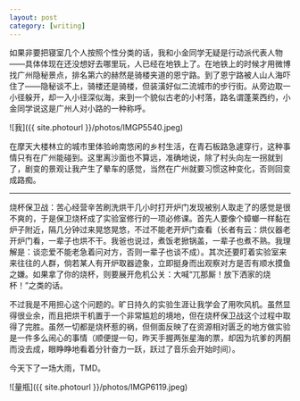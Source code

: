 ```yaml
---
layout: post
category: [writing]
---
```


如果非要把寝室几个人按照个性分类的话，我和小金同学无疑是行动派代表人物——具体体现在还没想好去哪里玩，人已经在地铁上了。在地铁上的时候才用微博找广州隐秘景点，排名第六的赫然是骑楼夹道的恩宁路。到了恩宁路被人山人海吓住了——隐秘谈不上，骑楼还是骑楼，但装潢好似二流城市的步行街。从旁边取一小径躲开，却一入小径深似海，来到一个貌似古老的小村落，路名谓蓬莱西约，小金同学说这是广州人对小路的一种称呼。

![我]({{ site.photourl }}/photos/IMGP5540.jpeg)

在摩天大楼林立的城市里体验岭南悠闲的乡村生活，在青石板路急遽穿行，这种事情只有在广州能碰到。这里离沙面也不算远，准确地说，除了村头向左一拐就到了，剧变的景观让我产生了晕车的感觉，当然在广州就要习惯这种变化，否则回变成路痴。

---

烧杯保卫战：苦心经营辛苦刷洗烘干几小时打开炉门发现被别人取走了的感觉是很不爽的，于是保卫烧杯成了实验室修行的一项必修课。首先人要像个蟑螂一样黏在炉子附近，隔几分钟过来晃悠晃悠，不过不能老开炉门查看（长者有云：烘仪器老开炉门看，一辈子也烘不干。我爸也说过，煮饭老掀锅盖，一辈子也煮不熟。我理解是：谈恋爱不能老急着问对方，否则一辈子也谈不成）。其次还要盯着实验室来来往往的人群，倘若某人有开炉取器迹象，立即挺身而出观察对方是否有顺水摸鱼之嫌。如果拿了你的烧杯，则要展开危机公关：大喊“兀那厮！放下洒家的烧杯！”之类的话。

不过我是不用担心这个问题的。旷日持久的实验生涯让我学会了用吹风机。虽然显得很业余，而且把烘干机置于一个非常尴尬的境地，但在烧杯保卫战这个过程中取得了完胜。虽然一切都是烧杯惹的祸，但侧面反映了在资源相对匮乏的地方做实验是一件多么闹心的事情（顺便提一句，昨天手握两张星海的票，却因为坑爹的丙酮而没去成，眼睁睁地看着分针奋力一跃，跃过了音乐会开始时间）。

今天下了一场大雨，TMD。

![量瓶]({{ site.photourl }}/photos/IMGP6119.jpeg)
